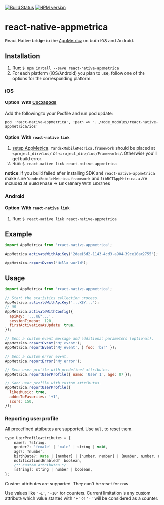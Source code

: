 [![Build Status](https://travis-ci.org/doochik/react-native-appmetrica.svg?branch=master)](https://travis-ci.org/doochik/react-native-appmetrica)
[![NPM version](https://badge.fury.io/js/react-native-appmetrica.svg)](https://www.npmjs.com/package/react-native-appmetrica)


# react-native-appmetrica
React Native bridge to the [AppMetrica](https://appmetrica.yandex.com/) on both iOS and Android.

## Installation
1. Run: `$ npm install --save react-native-appmetrica`
2. For each platform (iOS/Android) you plan to use, follow one of the options for the corresponding platform.

### iOS

#### Option: With [Cocoapods](https://cocoapods.org/)

Add the following to your Podfile and run pod update:

```
pod 'react-native-appmetrica', :path => '../node_modules/react-native-appmetrica/ios'
```

#### Option: With `react-native link`

1. [setup AppMetrica](https://tech.yandex.com/appmetrica/).
`YandexMobileMetrica.framework` should be placed at `<project_dir>/ios/` or `<project_dir>/ios/Frameworks/`.
Otherwise you'll get build error.
2. Run: `$ react-native link react-native-appmetrica`

**notice**: If you build failed after installing SDK and `react-native-appmetrica`
make sure `YandexMobileMetrica.framework` and `libRCTAppMetrica.a` are included at Build Phase -> Link Binary With Libraries

### Android
#### Option: With `react-native link`

1. Run: `$ react-native link react-native-appmetrica`


## Example

```js
import AppMetrica from 'react-native-appmetrica';

AppMetrica.activateWithApiKey('2dee16d2-1143-4cd3-a904-39ce10ac2755');

AppMetrica.reportEvent('Hello world');
```

## Usage

```js
import AppMetrica from 'react-native-appmetrica';

// Start the statistics collection process.
AppMetrica.activateWithApiKey('...KEY...');
// OR
AppMetrica.activateWithConfig({
  apiKey: '...KEY...',
  sessionTimeout: 120,
  firstActivationAsUpdate: true,
});

// Send a custom event message and additional parameters (optional).
AppMetrica.reportEvent('My event');
AppMetrica.reportEvent('My event', { foo: 'bar' });

// Send a custom error event.
AppMetrica.reportError('My error');

// Send user profile with predefined attributes.
AppMetrica.reportUserProfile({ name: 'User 1', age: 87 });

// Send user profile with custom attributes.
AppMetrica.reportUserProfile({
  likesMusic: true,
  addedToFavorites: '+1',
  score: 150,
});
```
### Reporting user profile

All predefined attributes are supported. Use `null` to reset them.

```js
type UserProfileAttributes = {
    name?: ?string,
    gender?: 'female' | 'male' | string | void,
    age?: ?number,
    birthDate?: Date | [number] | [number, number] | [number, number, number] | void,
    notificationsEnabled?: boolean,
    /** custom attributes */
    [string]: string | number | boolean,
};
```

Custom attributes are supported. They can't be reset for now.

Use values like `'+1'`, `'-10'` for counters. Current limitation is any custom attribute which value started with `'+'` or `'-'` will be considered as a counter.

